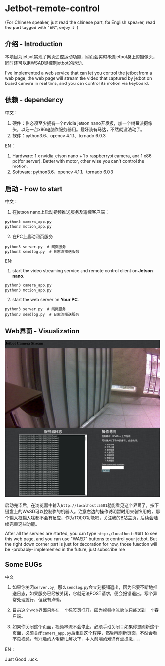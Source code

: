 # Jetbot-remote-control
(For Chinese speaker, just read the chinese part, for English speaker, read the part tagged with "EN", enjoy it~)

## 介绍 - Introduction

本项目为jetbot实现了网页遥控运动功能，网页会实时串流jetbot身上的摄像头，同时还可以用WSAD键控制jetbot的运动。

I've implemented a web service that can let you control the jetbot from a web page, the web page will stream the video that captured by jetbot on board camera in real time, and you can control its motion via keyboard.

## 依赖 - dependency

中文：
1. 硬件：你必须至少拥有一个nvidia jetson nano开发板，加一个树莓派摄像头，以及一台x86电脑作服务器用。最好装有马达，不然就没法动了。
2. 软件：python3.6、opencv  4.1.1、tornado 6.0.3

EN：
1. Hardware: 1 x nvidia jetson nano + 1 x raspberrypi camera, and 1 x86 pc(for server). Better with motor, other wise you can't control the motion.
2. Software: python3.6、opencv  4.1.1、tornado 6.0.3

## 启动 - How to start

中文：

1. 在jetson nano上启动视频推送服务及遥控客户端：
```
python3 camera_app.py
python3 motion_app.py
```
2. 在PC上启动网页服务：
```
python3 server.py  # 网页服务
python3 sendlog.py  # 日志流推送服务
```

EN:

1. start the video streaming service and remote control client on **Jetson nano**.
```
python3 camera_app.py
python3 motion_app.py
```
2. start the web server on **Your PC**.
```
python3 server.py  # 网页服务
python3 sendlog.py  # 日志流推送服务
```

## Web界面 - Visualization

![JOS界面](img/jos界面.png)

启动完毕后，在浏览器中输入```http://localhost:5501```就能看见这个界面了，按下键盘上的WASD可以控制你的机器人。注意右边的操作说明暂时用来装饰用的，那个输入框输入啥都不会有反应，作为TODO功能吧，关注我的B站主页，后续会陆续完善这些功能。

After all the servies are started, you can type ```http://localhost:5501``` to see this web page, and you can use "WASD" buttons to control your jetbot. But the right down corner part is just for decoration for now, those function will be -probably- implemented in the future, just subscribe me

## Some BUGs

中文

1. 如果你关闭```server.py```，那么```sendlog.py```会立刻报错退出，因为它要不断地推送日志，如果服务已经被关闭，它就无法POST请求，便会报错退出。写个异常处理就行，但我有点懒。

2. 目前这个web界面只能在一个标签页打开，因为视频串流貌似只能送到一个客户端。

3. 如果你关闭这个页面，视频串流不会停止，必须手动关闭；如果你想刷新这个页面，必须关闭```camera_app.py```后重启这个程序，然后再刷新页面，不然会看不见视频。有兴趣的大佬帮忙解决下，本人前端的知识有点捉急……

EN：

Just Good Luck.